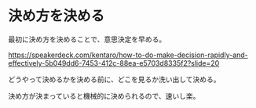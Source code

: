 # 決め方を決める

最初に決め方を決めることで、意思決定を早める。

https://speakerdeck.com/kentaro/how-to-do-make-decision-rapidly-and-effectively-5b049dd6-7453-412c-88ea-e5703d8335f2?slide=20

どうやって決めるかを決める前に、どこを見るか洗い出して決める。

決め方が決まっていると機械的に決められるので、速いし楽。
